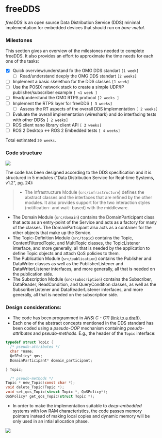 freeDDS
=======

_freeDDS_ is an open source Data Distribution Service (DDS) minimal implementation for embedded devices that should run on _bare-metal_.

### Milestones
This section gives an overview of the milestones needed to complete freeDDS. It also provides an effort to approximate the time needs for each one of the tasks:

- [x] Quick overview/understand fo the OMG DDS standart `[1 week]`
    - [ ] Read/understand deeply the OMG DDS standart `[2 weeks]`
- [ ] Implement a basic skelethon for the DDS classes `[1 week]`
- [ ] Use the POSIX network stack to create a simple UDP/IP publisher/subscriber example `[ <1 week ]`
- [ ] Read/understand the OMG RTPS protocol `[2 weeks ]`
- [ ] Implement the RTPS layer for freeDDS `[ 3 weeks]`
    - [ ] Assess the RT aspects of the overall DDS implementation `[ 2 weeks]` 
- [ ] Evaluate the overall implementation (wireshark) and do interfacing tests with other DDSs `[ 2 weeks]`
- [ ] ROS client nano library client API `[ 2 weeks]` 
- [ ] ROS 2 Desktop <-> ROS 2 Embedded tests `[ 4 weeks]`

Total estimated `20 weeks`.

### Code structure

![](http://vmayoral.github.io/freeDDS_gitbook/img/ros_on_dds_diagrams_arch.png)

The code has been designed according to the DDS specification and it is structured in 5 modules ("Data Distribution Service for Real-time Systems, v1.2", pg. 24):

>- The Infrastructure Module (`src/infrastructure`) defines the abstract classes and the interfaces that are refined by the other modules. It also
provides support for the two interaction styles (notification- and wait- based) with the middleware.
- The Domain Module (`src/domain`) contains the DomainParticipant class that acts as an entry-point of the Service and acts as a
factory for many of the classes. The DomainParticipant also acts as a container for the other objects that make up the
Service.
- The Topic-Definition Module  (`src/topic`) contains the Topic, ContentFilteredTopic, and MultiTopic classes, the TopicListener
interface, and more generally, all that is needed by the application to define Topic objects and attach QoS policies to
them.
- The Publication Module (`src/publication`) contains the Publisher and DataWriter classes as well as the PublisherListener and
DataWriterListener interfaces, and more generally, all that is needed on the publication side.
- The Subscription Module (`src/subscription`) contains the Subscriber, DataReader, ReadCondition, and QueryCondition classes, as well
as the SubscriberListener and DataReaderListener interfaces, and more generally, all that is needed on the
subscription side.


### Design considerations:


- The code has been programmed in *ANSI C - C11* ([link to a draft](http://www.open-std.org/jtc1/sc22/wg14/www/docs/n1570.pdf)).
- Each one of the abstract concepts mentioned in the DDS standard has been coded using a _pseudo-OOP_ mechanism containing _pseudo-attributes_ and _pseudo-methods_. E.g., the header of the `Topic` interface:

```c
typedef struct Topic {
  /* pseudo-attributes */
  char *name;
  QoSPolicy* qos;
  DomainParticipant* domain_participant;
 
} Topic;

  /* pseudo-methods */
Topic * new_Topic(const char *);
void delete_Topic(Topic *);
void set_qos_Topic(struct Topic *, QoSPolicy*);
QoSPolicy* get_qos_Topic(struct Topic *); 
```

- In order to make the implementation suitable to _deep-embedded_ systems with low RAM characteristics, the code passes memory pointers instead of making local copies and dynamic memory will be only used in an intial allocation phase.

![](http://osrfoundation.org/assets/images/osrf_masthead.png)